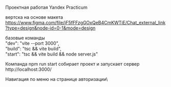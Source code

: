 Проектная работая Yandex Practicum 

вертска на основе макета https://www.figma.com/file/jF5fFFzgGOxQeB4CmKWTiE/Chat_external_link?type=design&node-id=0-1&mode=design

базовые команды\
"dev": "vite --port 3000",\
"build": "tsc && vite build",\
"start": "tsc && vite build && node server.js"

Компанда npm run start собирает проект и запускает сервер http://localhost:3000/

Навигация по меню на странице авторизации\


